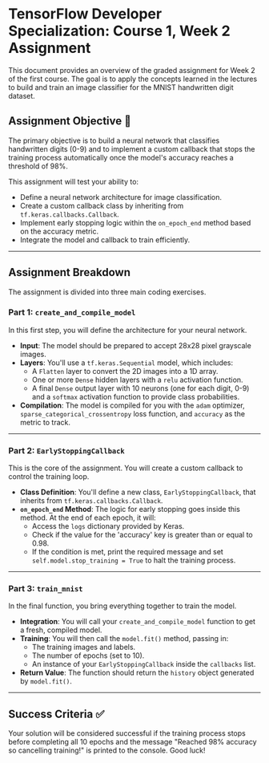 # TensorFlow Developer Specialization: Course 1, Week 2 Assignment

This document provides an overview of the graded assignment for Week 2 of the first course. The goal is to apply the concepts learned in the lectures to build and train an image classifier for the MNIST handwritten digit dataset.

## Assignment Objective 🎯

The primary objective is to build a neural network that classifies handwritten digits (0-9) and to implement a custom callback that stops the training process automatically once the model's accuracy reaches a threshold of 98%.

This assignment will test your ability to:

* Define a neural network architecture for image classification.
* Create a custom callback class by inheriting from `tf.keras.callbacks.Callback`.
* Implement early stopping logic within the `on_epoch_end` method based on the accuracy metric.
* Integrate the model and callback to train efficiently.

---

## Assignment Breakdown

The assignment is divided into three main coding exercises.

### Part 1: `create_and_compile_model`

In this first step, you will define the architecture for your neural network.

* **Input**: The model should be prepared to accept 28x28 pixel grayscale images.
* **Layers**: You'll use a `tf.keras.Sequential` model, which includes:
    * A `Flatten` layer to convert the 2D images into a 1D array.
    * One or more `Dense` hidden layers with a `relu` activation function.
    * A final `Dense` output layer with 10 neurons (one for each digit, 0-9) and a `softmax` activation function to provide class probabilities.
* **Compilation**: The model is compiled for you with the `adam` optimizer, `sparse_categorical_crossentropy` loss function, and `accuracy` as the metric to track.

---

### Part 2: `EarlyStoppingCallback`

This is the core of the assignment. You will create a custom callback to control the training loop.

* **Class Definition**: You'll define a new class, `EarlyStoppingCallback`, that inherits from `tf.keras.callbacks.Callback`.
* **`on_epoch_end` Method**: The logic for early stopping goes inside this method. At the end of each epoch, it will:
    * Access the `logs` dictionary provided by Keras.
    * Check if the value for the 'accuracy' key is greater than or equal to 0.98.
    * If the condition is met, print the required message and set `self.model.stop_training = True` to halt the training process.

---

### Part 3: `train_mnist`

In the final function, you bring everything together to train the model.

* **Integration**: You will call your `create_and_compile_model` function to get a fresh, compiled model.
* **Training**: You will then call the `model.fit()` method, passing in:
    * The training images and labels.
    * The number of epochs (set to 10).
    * An instance of your `EarlyStoppingCallback` inside the `callbacks` list.
* **Return Value**: The function should return the `history` object generated by `model.fit()`.

---

## Success Criteria ✅

Your solution will be considered successful if the training process stops before completing all 10 epochs and the message "Reached 98% accuracy so cancelling training!" is printed to the console. Good luck!